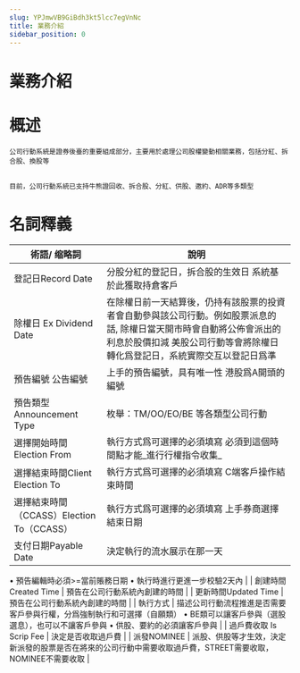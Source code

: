 ```yaml
---
slug: YPJmwVB9GiBdh3kt5lcc7egVnNc
title: 業務介紹
sidebar_position: 0
---
```



# 業務介紹


# 概述


    公司行動系統是證券後臺的重要組成部分，主要用於處理公司股權變動相關業務，包括分紅、拆合股、換股等


    目前，公司行動系統已支持牛熊證回收、拆合股、分紅、供股、邀約、ADR等多類型


# 名詞釋義


| **術語/ 缩略詞**                     | **說明**                                                                                              |
| ------------------------------- | --------------------------------------------------------------------------------------------------- |
| 登記日Record Date                  | 分股分紅的登記日，拆合股的生效日 系統基於此獲取持倉客戶                                                                        |
| 除權日 Ex Dividend Date            | 在除權日前一天結算後，仍持有該股票的投資者會自動參與該公司行動。例如股票派息的話, 除權日當天開市時會自動將公佈會派出的利息於股價扣減 美股公司行動等會將除權日轉化爲登記日，系統實際交互以登記日爲準 |
| 預告編號 公告編號                       | 上手的預告編號，具有唯一性 港股爲A開頭的編號                                                                             |
| 預告類型Announcement Type           | 枚舉：TM/OO/EO/BE 等各類型公司行動                                                                             |
| 選擇開始時間Election From             | 執行方式爲可選擇的必須填寫 必須到這個時間點才能_進行行權指令收集_                                                                  |
| 選擇結束時間Client Election To        | 執行方式爲可選擇的必須填寫 C端客戶操作結束時間                                                                            |
| 選擇結束時間（CCASS）Election To（CCASS） | 執行方式爲可選擇的必須填寫 上手券商選擇結束日期                                                                            |
| 支付日期Payable Date                | 決定執行的流水展示在那一天
• 預告編輯時必須>=當前賬務日期
• 執行時進行更進一步校驗2天內                                                    |
| 創建時間Created Time                | 預告在公司行動系統內創建的時間                                                                                     |
| 更新時間Updated Time                | 預告在公司行動系統內創建的時間                                                                                     |
| 執行方式                            | 描述公司行動流程推進是否需要客戶參與行權，分爲強制執行和可選擇（自願類）
• BE類可以讓客戶參與（選股選息），也可以不讓客戶參與
• 供股、要約的必須讓客戶參與                   |
| 過戶費收取 Is Scrip Fee              | 決定是否收取過戶費                                                                                           |
| 派發NOMINEE                       | 派股、供股等才生效，決定新派發的股票是否在將來的公司行動中需要收取過戶費，STREET需要收取，NOMINEE不需要收取                                        |

